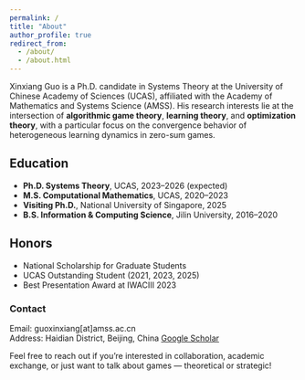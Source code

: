 ```yaml
---
permalink: /
title: "About"
author_profile: true
redirect_from: 
  - /about/
  - /about.html
---
```


Xinxiang Guo is a Ph.D. candidate in Systems Theory at the University of Chinese Academy of Sciences (UCAS), affiliated with the Academy of Mathematics and Systems Science (AMSS). His research interests lie at the intersection of **algorithmic game theory**, **learning theory**, and **optimization theory**, with a particular focus on the convergence behavior of heterogeneous learning dynamics in zero-sum games.

## Education
- **Ph.D. Systems Theory**, UCAS, 2023–2026 (expected)  
- **M.S. Computational Mathematics**, UCAS, 2020–2023  
- **Visiting Ph.D.**, National University of Singapore, 2025  
- **B.S. Information & Computing Science**, Jilin University, 2016–2020


## Honors
- National Scholarship for Graduate Students  
- UCAS Outstanding Student (2021, 2023, 2025)  
- Best Presentation Award at IWACIII 2023  


### Contact
Email: guoxinxiang[at]amss.ac.cn  
Address: Haidian District, Beijing, China
[Google Scholar](https://scholar.google.com/citations?user=PS_CX0AAAAAJ)


Feel free to reach out if you’re interested in collaboration, academic exchange, or just want to talk about games — theoretical or strategic!

